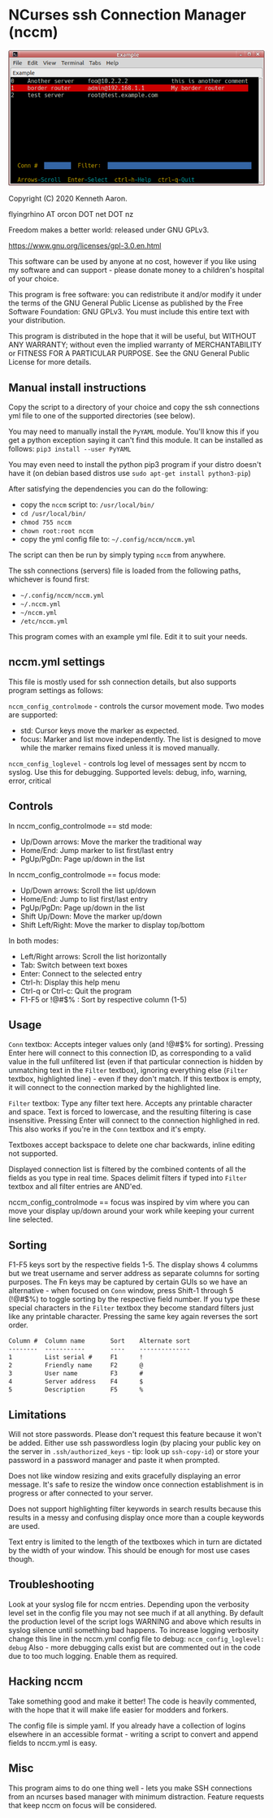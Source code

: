 
NCurses ssh Connection Manager (nccm)
=====================================

![](images/program_screenshot.png)

Copyright (C) 2020 Kenneth Aaron.

flyingrhino AT orcon DOT net DOT nz

Freedom makes a better world: released under GNU GPLv3.

https://www.gnu.org/licenses/gpl-3.0.en.html

This software can be used by anyone at no cost, however
if you like using my software and can support - please
donate money to a children's hospital of your choice.

This program is free software: you can redistribute it
and/or modify it under the terms of the GNU General Public
License as published by the Free Software Foundation:
GNU GPLv3. You must include this entire text with your
distribution.

This program is distributed in the hope that it will be
useful, but WITHOUT ANY WARRANTY; without even the implied
warranty of MERCHANTABILITY or FITNESS FOR A PARTICULAR
PURPOSE.
See the GNU General Public License for more details.


Manual install instructions
---------------------------

Copy the script to a directory of your choice and copy
the ssh connections yml file to one of the supported
directories (see below).

You may need to manually install the `PyYAML` module.
You'll know this if you get a python exception saying
it can't find this module. It can be installed as follows:
  `pip3 install --user PyYAML`

You may even need to install the python pip3 program if
your distro doesn't have it (on debian based distros use
`sudo apt-get install python3-pip`)

After satisfying the dependencies you can do the following:
- copy the `nccm` script to: `/usr/local/bin/`
- `cd /usr/local/bin/`
- `chmod 755 nccm`
- `chown root:root nccm`
- copy the yml config file to: `~/.config/nccm/nccm.yml`

The script can then be run by simply typing `nccm`
from anywhere.

The ssh connections (servers) file is loaded from the
following paths, whichever is found first:
- `~/.config/nccm/nccm.yml`
- `~/.nccm.yml`
- `~/nccm.yml`
- `/etc/nccm.yml`

This program comes with an example yml file. Edit it
to suit your needs.


nccm.yml settings
-----------------

This file is mostly used for ssh connection details, but
also supports program settings as follows:

`nccm_config_controlmode` - controls the cursor
movement mode. Two modes are supported:
- std:    Cursor keys move the marker as expected.
- focus:  Marker and list move independently.
          The list is designed to move while the marker
          remains fixed unless it is moved manually.

`nccm_config_loglevel` - controls log level of messages
sent by nccm to syslog. Use this for debugging.
Supported levels: debug, info, warning, error, critical


Controls
--------

In nccm_config_controlmode == std mode:

- Up/Down arrows:     Move the marker the traditional way
- Home/End:           Jump marker to list first/last entry
- PgUp/PgDn:          Page up/down in the list

In nccm_config_controlmode == focus mode:

- Up/Down arrows:     Scroll the list up/down
- Home/End:           Jump to list first/last entry
- PgUp/PgDn:          Page up/down in the list
- Shift Up/Down:      Move the marker up/down
- Shift Left/Right:   Move the marker to display top/bottom

In both modes:

- Left/Right arrows:  Scroll the list horizontally
- Tab:                Switch between text boxes
- Enter:              Connect to the selected entry
- Ctrl-h:             Display this help menu
- Ctrl-q or Ctrl-c:   Quit the program
- F1-F5 or !@#$% :    Sort by respective column (1-5)


Usage
-----

`Conn` textbox:
Accepts integer values only (and !@#$% for sorting).
Pressing Enter here will connect to this connection ID,
as corresponding to a valid value in the full
unfiltered list (even if that particular connection
is hidden by unmatching text in the `Filter` textbox),
ignoring everything else (`Filter` textbox, highlighted
line) - even if they don't match.
If this textbox is empty, it will connect to the
connection marked by the highlighted line.

`Filter` textbox:
Type any filter text here.
Accepts any printable character and space.
Text is forced to lowercase, and the resulting filtering
is case insensitive.
Pressing Enter will connect to the connection highlighed
in red. This also works if you're in the `Conn` textbox
and it's empty.

Textboxes accept backspace to delete one char backwards,
inline editing not supported.

Displayed connection list is filtered by the combined
contents of all the fields as you type in real time.
Spaces delimit filters if typed into `Filter` textbox
and all filter entries are AND'ed.

nccm_config_controlmode == focus was inspired by vim
where you can move your display up/down around your work
while keeping your current line selected.


Sorting
-------

F1-F5 keys sort by the respective fields 1-5.
The display shows 4 columms but we treat username
and server address as separate columns for sorting
purposes.
The Fn keys may be captured by certain GUIs so we have
an alternative - when focused on `Conn` window, press
Shift-1 through 5 (!@#$%) to toggle sorting by the
respective field number. If you type these special
characters in the `Filter` textbox they become standard
filters just like any printable character.
Pressing the same key again reverses the sort order.

```
Column #  Column name       Sort    Alternate sort
--------  -----------       ----    --------------
1         List serial #     F1      !
2         Friendly name     F2      @
3         User name         F3      #
4         Server address    F4      $
5         Description       F5      %
```


Limitations
-----------

Will not store passwords. Please don't request this
feature because it won't be added.
Either use ssh passwordless login (by placing your
public key on the server in `.ssh/authorized_keys` - tip:
look up `ssh-copy-id`) or store your password in a
password manager and paste it when prompted.

Does not like window resizing and exits gracefully
displaying an error message.
It's safe to resize the window once connection
establishment is in progress or after connected to
your server.

Does not support highlighting filter keywords in search
results because this results in a messy and confusing
display once more than a couple keywords are used.

Text entry is limited to the length of the textboxes
which in turn are dictated by the width of your window.
This should be enough for most use cases though.


Troubleshooting
---------------

Look at your syslog file for nccm entries. Depending upon
the verbosity level set in the config file you may not see
much if at all anything.
By default the production level of the script logs WARNING
and above which results in syslog silence until something
bad happens.
To increase logging verbosity change this line in the
nccm.yml config file to debug:
`nccm_config_loglevel: debug`
Also - more debugging calls exist but are commented out in
the code due to too much logging. Enable them as required.


Hacking nccm
------------

Take something good and make it better!
The code is heavily commented, with the hope that it will
make life easier for modders and forkers.

The config file is simple yaml. If you already have a
collection of logins elsewhere in an accessible format -
writing a script to convert and append fields to nccm.yml
is easy.


Misc
----

This program aims to do one thing well - lets you make SSH
connections from an ncurses based manager with minimum
distraction. Feature requests that keep nccm on focus will
be considered.

